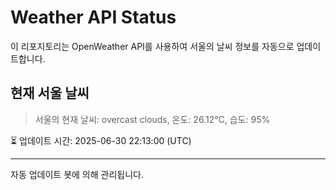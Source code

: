 
# Weather API Status

이 리포지토리는 OpenWeather API를 사용하여 서울의 날씨 정보를 자동으로 업데이트합니다.

## 현재 서울 날씨
> 서울의 현재 날씨: overcast clouds, 온도: 26.12°C, 습도: 95%

⏳ 업데이트 시간: 2025-06-30 22:13:00 (UTC)

---
자동 업데이트 봇에 의해 관리됩니다.
